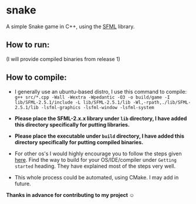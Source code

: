 # snake
A simple Snake game in C++, using the [SFML](https://www.sfml-dev.org/) library.

## How to run:
(I will provide compiled binaries from release 1)

## How to compile:
- I generally use an ubuntu-based distro, I use this command to compile: `g++ src/*.cpp -Wall -Wextra -Wpedantic -O3 -o build/game -I lib/SFML-2.5.1/include -L lib/SFML-2.5.1/lib -Wl,-rpath,./lib/SFML-2.5.1/lib -lsfml-graphics -lsfml-window -lsfml-system`

- **Please place the SFML-2.x.x library under `lib` directory, I have added this directory specifically for putting libraries.**

- **Please place the executable under `build` directory, I have added this directory specifically for putting compiled binaries.**

- For other os's I would highly encourage you to follow the steps given [here](https://www.sfml-dev.org/tutorials/2.5).
Find the way to build for your OS/IDE/compiler under `Getting started` heading. They have explained most of the steps very well.

- This whole process could be automated, using CMake. I may add in future.

**Thanks in advance for contributing to my project :relaxed:**
